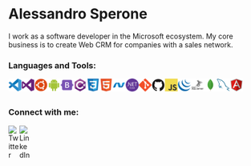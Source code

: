 # Alessandro Sperone
I work as a software developer in the Microsoft ecosystem. My core business is to create Web CRM for companies with a sales network.

### Languages and Tools:

<img align="left" alt="Visual Studio Code" width="26px" src="https://github.com/devicons/devicon/blob/master/icons/vscode/vscode-original.svg" />
<img align="left" alt="Visual Studio" width="26px" src="https://github.com/devicons/devicon/blob/master/icons/visualstudio/visualstudio-plain.svg" />
<img align="left" alt="Ubuntu" width="26px" src="https://github.com/devicons/devicon/blob/master/icons/ubuntu/ubuntu-plain.svg" />
<img align="left" alt="Android" width="26px" src="https://github.com/devicons/devicon/blob/master/icons/android/android-original.svg" />
<img align="left" alt="Bootstrap" width="26px" src="https://github.com/devicons/devicon/blob/master/icons/bootstrap/bootstrap-plain.svg" />
<img align="left" alt="C#" width="26px" src="https://github.com/devicons/devicon/blob/master/icons/csharp/csharp-original.svg" />
<img align="left" alt="CSS3" width="26px" src="https://github.com/devicons/devicon/blob/master/icons/css3/css3-original.svg" />
<img align="left" alt="HTML5" width="26px" src="https://github.com/devicons/devicon/blob/master/icons/html5/html5-original.svg" />
<img align="left" alt=".NET" width="26px" src="https://github.com/devicons/devicon/blob/master/icons/dot-net/dot-net-original.svg" />
<img align="left" alt=".NET Core" width="26px" src="https://github.com/devicons/devicon/blob/master/icons/dotnetcore/dotnetcore-original.svg" />
<img align="left" alt="Git" width="26px" src="https://github.com/devicons/devicon/blob/master/icons/git/git-original.svg" />
<img align="left" alt="GitHub" width="26px" src="https://github.com/devicons/devicon/blob/master/icons/github/github-original.svg" />
<img align="left" alt="Javascript" width="26px" src="https://github.com/devicons/devicon/blob/master/icons/javascript/javascript-original.svg" />
<img align="left" alt="JQuery" width="26px" src="https://github.com/devicons/devicon/blob/master/icons/jquery/jquery-original.svg" />
<img align="left" alt="SQL Server" width="26px" src="https://github.com/devicons/devicon/blob/master/icons/microsoftsqlserver/microsoftsqlserver-plain-wordmark.svg" />
<img align="left" alt="MongoDB" width="26px" src="https://github.com/devicons/devicon/blob/master/icons/mongodb/mongodb-original.svg" />
<img align="left" alt="MySQL" width="26px" src="https://github.com/devicons/devicon/blob/master/icons/mysql/mysql-original.svg" />
<img align="left" alt="Angular" width="26px" src="https://github.com/devicons/devicon/blob/master/icons/angularjs/angularjs-original.svg" />

<br />
<br />

### Connect with me:

[<img align="left" alt="Twitter" width="22px" src="https://cdn.jsdelivr.net/npm/simple-icons@v3/icons/twitter.svg" />][twitter]
[<img align="left" alt="LinkedIn" width="22px" src="https://cdn.jsdelivr.net/npm/simple-icons@v3/icons/linkedin.svg" />][linkedin]

[twitter]: https://twitter.com/spero84
[linkedin]: https://www.linkedin.com/in/alessandro-sperone-1b912358/
